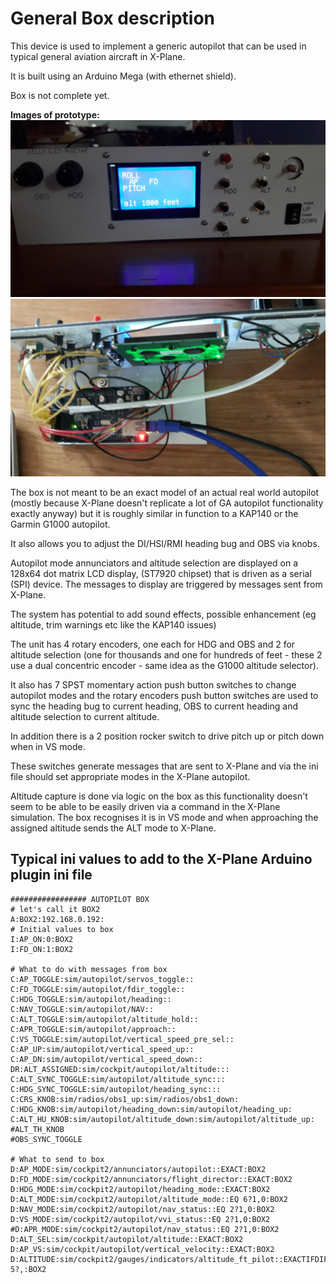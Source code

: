 General Box description
=======================
This device is used to implement a generic autopilot that can be used in
typical general aviation aircraft in X-Plane.

It is built using an Arduino Mega (with ethernet shield).

Box is not complete yet.

**Images of prototype:**
![AP](ap-front.jpg?raw=true "Prototype autopilot box (front)")
![AP](ap-top.jpg?raw=true "Prototype autopilot box (top)")


The box is not meant to be an exact model of an actual real world autopilot
(mostly because X-Plane doesn't replicate a lot of GA autopilot functionality
exactly anyway) but it is roughly similar in function to a KAP140 or the Garmin
G1000 autopilot.

It also allows you to adjust the DI/HSI/RMI heading bug and OBS via knobs.

Autopilot mode annunciators and altitude selection are displayed on a 128x64
dot matrix LCD display, (ST7920 chipset) that is driven as a serial (SPI)
device.  The messages to display are triggered by messages sent from X-Plane.

The system has potential to add sound effects, possible enhancement (eg
altitude, trim warnings etc like the KAP140 issues)

The unit has 4 rotary encoders, one each for HDG and OBS and 2 for altitude
selection (one for thousands and one for hundreds of feet - these 2 use a dual
concentric encoder - same idea as the G1000 altitude selector).

It also has 7 SPST momentary action push button switches to change autopilot
modes and the rotary encoders push button switches are used to sync the heading
bug to current heading, OBS to current heading and altitude selection to
current altitude.

In addition there is a 2 position rocker switch to drive pitch up or pitch down
when in VS mode.

These switches generate messages that are sent to X-Plane and via the ini file
should set appropriate modes in the X-Plane autopilot.

Altitude capture is done via logic on the box as this functionality doesn't
seem to be able to be easily driven via a command in the X-Plane simulation.
The box recognises it is in VS mode and when approaching the assigned altitude
sends the ALT mode to X-Plane.


Typical ini values to add to the X-Plane Arduino plugin ini file
----------------------------------------------------------------

```
################# AUTOPILOT BOX
# let's call it BOX2
A:BOX2:192.168.0.192:
# Initial values to box
I:AP_ON:0:BOX2
I:FD_ON:1:BOX2

# What to do with messages from box
C:AP_TOGGLE:sim/autopilot/servos_toggle::
C:FD_TOGGLE:sim/autopilot/fdir_toggle::
C:HDG_TOGGLE:sim/autopilot/heading::
C:NAV_TOGGLE:sim/autopilot/NAV::
C:ALT_TOGGLE:sim/autopilot/altitude_hold::
C:APR_TOGGLE:sim/autopilot/approach::
C:VS_TOGGLE:sim/autopilot/vertical_speed_pre_sel::
C:AP_UP:sim/autopilot/vertical_speed_up::
C:AP_DN:sim/autopilot/vertical_speed_down::
DR:ALT_ASSIGNED:sim/cockpit/autopilot/altitude:::
C:ALT_SYNC_TOGGLE:sim/autopilot/altitude_sync:::
C:HDG_SYNC_TOGGLE:sim/autopilot/heading_sync:::
C:CRS_KNOB:sim/radios/obs1_up:sim/radios/obs1_down:
C:HDG_KNOB:sim/autopilot/heading_down:sim/autopilot/heading_up:
C:ALT_HU_KNOB:sim/autopilot/altitude_down:sim/autopilot/altitude_up:
#ALT_TH_KNOB
#OBS_SYNC_TOGGLE

# What to send to box
D:AP_MODE:sim/cockpit2/annunciators/autopilot::EXACT:BOX2
D:FD_MODE:sim/cockpit2/annunciators/flight_director::EXACT:BOX2
D:HDG_MODE:sim/cockpit2/autopilot/heading_mode::EXACT:BOX2
D:ALT_MODE:sim/cockpit2/autopilot/altitude_mode::EQ 6?1,0:BOX2
D:NAV_MODE:sim/cockpit2/autopilot/nav_status::EQ 2?1,0:BOX2
D:VS_MODE:sim/cockpit2/autopilot/vvi_status::EQ 2?1,0:BOX2
#D:APR_MODE:sim/cockpit2/autopilot/nav_status::EQ 2?1,0:BOX2
D:ALT_SEL:sim/cockpit/autopilot/altitude::EXACT:BOX2
D:AP_VS:sim/cockpit/autopilot/vertical_velocity::EXACT:BOX2
D:ALTITUDE:sim/cockpit2/gauges/indicators/altitude_ft_pilot::EXACTIFDIFFGT 5?,:BOX2
```
